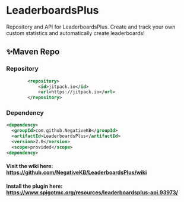 # LeaderboardsPlus
Repository and API for LeaderboardsPlus. Create and track your own custom statistics and automatically create leaderboards!


## ✨Maven Repo

### Repository

```xml
        <repository>
            <id>jitpack.io</id>
            <url>https://jitpack.io</url>
        </repository>
```

### Dependency

```xml
<dependency>
  <groupId>com.github.NegativeKB</groupId>
  <artifactId>LeaderboardsPlus</artifactId>
  <version>2.0</version>
  <scope>provided</scope>
<dependency>
```

#### Visit the wiki here: https://github.com/NegativeKB/LeaderboardsPlus/wiki
#### Install the plugin here: https://www.spigotmc.org/resources/leaderboardsplus-api.93973/

